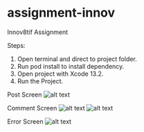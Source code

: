 # assignment-innov
Innov8tif Assignment

Steps:
1. Open terminal and direct to project folder.
2. Run pod install to install dependency.
3. Open project with Xcode 13.2.
4. Run the Project.

Post Screen
![alt text](https://github.com/jialiangben94/assignment-innov/blob/main/readme/1.png?raw=true)

Comment Screen
![alt text](https://github.com/jialiangben94/assignment-innov/blob/main/readme/2.png?raw=true)
![alt text](https://github.com/jialiangben94/assignment-innov/blob/main/readme/3.png?raw=true)

Error Screen
![alt text](https://github.com/jialiangben94/assignment-innov/blob/main/readme/4.png?raw=true)
